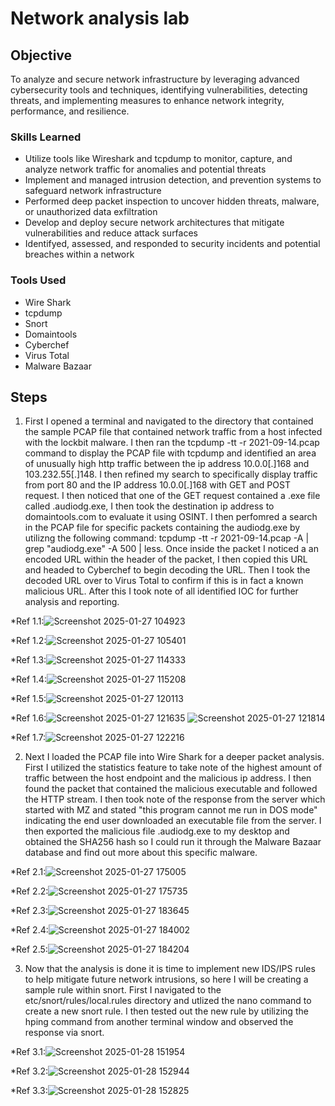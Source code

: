 # Network analysis lab

## Objective
To analyze and secure network infrastructure by leveraging advanced cybersecurity tools and techniques, identifying vulnerabilities, detecting threats, and implementing measures to enhance network integrity, performance, and resilience.



### Skills Learned

- Utilize tools like Wireshark and tcpdump to monitor, capture, and analyze network traffic for anomalies and potential threats
-  Implement and managed intrusion detection, and prevention systems to safeguard network infrastructure
-  Performed deep packet inspection to uncover hidden threats, malware, or unauthorized data exfiltration
-  Develop and deploy secure network architectures that mitigate vulnerabilities and reduce attack surfaces
-  Identifyed, assessed, and responded to security incidents and potential breaches within a network



### Tools Used

- Wire Shark
-  tcpdump
-  Snort
-  Domaintools
-  Cyberchef
-  Virus Total
-  Malware Bazaar


## Steps
1. First I opened a terminal and navigated to the directory that contained the sample PCAP file that contained network traffic from a host infected with the lockbit malware. I then ran the tcpdump -tt -r 2021-09-14.pcap command to display the PCAP file with tcpdump and identified an area of unusually high http traffic between the ip address 10.0.0[.]168 and 103.232.55[.]148. I then refined my search to specifically display traffic from port 80 and the IP address 10.0.0[.]168 with GET and POST request. I then noticed that one of the GET request contained a .exe file called .audiodg.exe, I then took the destination ip address to domaintools.com to evaluate it using OSINT. I then perfomred a search in the PCAP file for specific packets containing the audiodg.exe by utilizng the following command: tcpdump -tt -r 2021-09-14.pcap -A | grep "audiodg.exe" -A 500 | less. Once inside the packet I noticed a an encoded URL within the header of the packet, I then copied this URL and headed to Cyberchef to begin decoding the URL. Then I took the decoded URL over to Virus Total to confirm if this is in fact a known malicious URL. After this I took note of all identified IOC for further analysis and reporting.

*Ref 1.1:![Screenshot 2025-01-27 104923](https://github.com/user-attachments/assets/65d0e70f-16f7-4610-a0c7-26f5ab9f958c)

*Ref 1.2:![Screenshot 2025-01-27 105401](https://github.com/user-attachments/assets/f31eb6db-9eab-464b-881a-f00faa7b0ca6)

*Ref 1.3:![Screenshot 2025-01-27 114333](https://github.com/user-attachments/assets/f5d89b80-e87f-4e76-9c8c-f9454bcd8bb0)

*Ref 1.4:![Screenshot 2025-01-27 115208](https://github.com/user-attachments/assets/71f87afc-afb3-4721-b8ba-390e0a9d0e8a)

*Ref 1.5:![Screenshot 2025-01-27 120113](https://github.com/user-attachments/assets/f00b3281-6d8f-4979-b2f5-5878e3810e2e)

*Ref 1.6:![Screenshot 2025-01-27 121635](https://github.com/user-attachments/assets/07833eb8-2dca-4230-8f3b-6eea2048403f) ![Screenshot 2025-01-27 121814](https://github.com/user-attachments/assets/a8f5e42e-ea09-43f3-aa16-94b3cd44fde5)

*Ref 1.7:![Screenshot 2025-01-27 122216](https://github.com/user-attachments/assets/275a9f3a-43f9-4e56-8465-08d303b5be1e)

2. Next I loaded the PCAP file into Wire Shark for a deeper packet analysis. First I utilized the statistics feature to take note of the highest amount of traffic between the host endpoint and the malicious ip address. I then found the packet that contained the malicious executable and followed the HTTP stream. I then took note of the response from the server which started with MZ and stated "this program cannot me run in DOS mode" indicating the end user downloaded an executable file from the server. I then exported the malicious file .audiodg.exe to my desktop and obtained the SHA256 hash so I could run it through the Malware Bazaar database and find out more about this specific malware.  

*Ref 2.1:![Screenshot 2025-01-27 175005](https://github.com/user-attachments/assets/96cf605d-ab45-42ff-bdbe-3b664259bf64)

*Ref 2.2:![Screenshot 2025-01-27 175735](https://github.com/user-attachments/assets/01e883a7-866f-4423-a390-9ef5a3d02bb0)

*Ref 2.3:![Screenshot 2025-01-27 183645](https://github.com/user-attachments/assets/dc6fce12-1836-4cb9-a352-f1dc4b572f6f)

*Ref 2.4:![Screenshot 2025-01-27 184002](https://github.com/user-attachments/assets/40e35b30-2e62-489b-a4e7-ae145b67b56e)

*Ref 2.5:![Screenshot 2025-01-27 184204](https://github.com/user-attachments/assets/777d1b04-7d48-459f-a34d-0c0dff49a183)

3. Now that the analysis is done it is time to implement new IDS/IPS rules to help mitigate future network intrusions, so here I will be creating a sample rule within snort. First I navigated to the etc/snort/rules/local.rules directory and utlized the nano command to create a new snort rule. I then tested out the new rule by utilizing the hping command from another terminal window and observed the response via snort.

*Ref 3.1:![Screenshot 2025-01-28 151954](https://github.com/user-attachments/assets/d1681c30-0d67-4eb0-90e8-0708b1eb7096)

*Ref 3.2:![Screenshot 2025-01-28 152944](https://github.com/user-attachments/assets/638dd767-3936-4558-9c77-fa4e1abcbfca)

*Ref 3.3:![Screenshot 2025-01-28 152825](https://github.com/user-attachments/assets/1a8f90eb-4d35-47c8-865c-a21a8d39c930)






